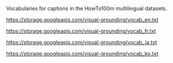 Vocabularies for captions in the HowTo100m multilingual datasets.

https://storage.googleapis.com/visual-grounding/vocab_en.txt

https://storage.googleapis.com/visual-grounding/vocab_fr.txt

https://storage.googleapis.com/visual-grounding/vocab_ja.txt

https://storage.googleapis.com/visual-grounding/vocab_ko.txt
